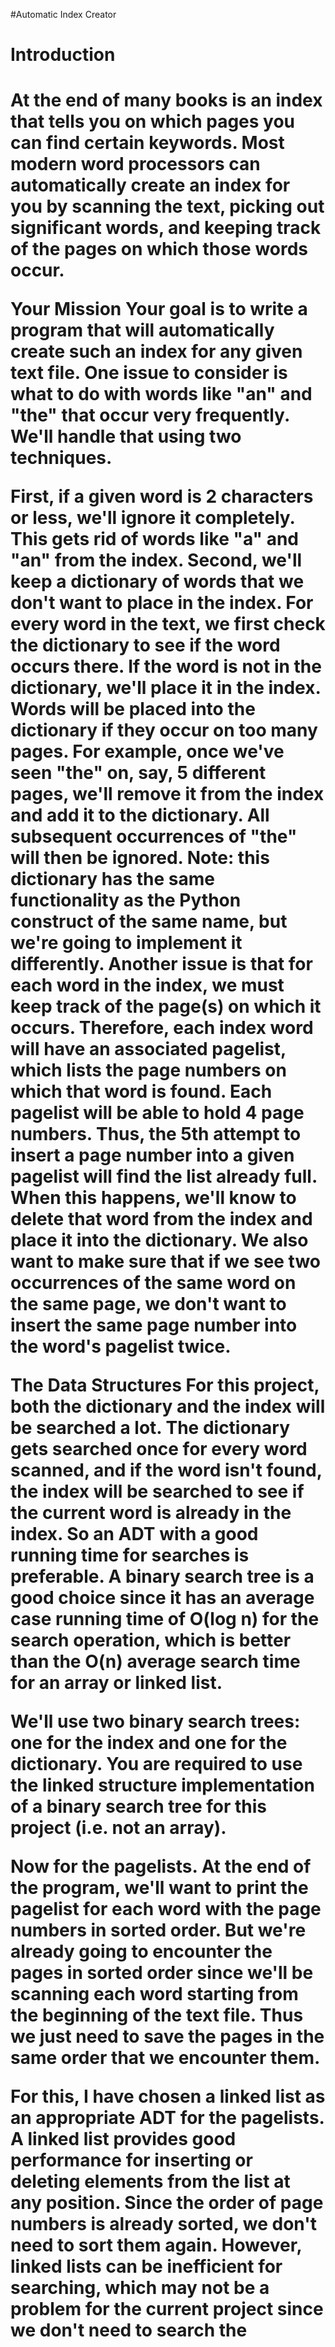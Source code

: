 #Automatic Index Creator
<h1> Introduction <h1/>
At the end of many books is an index that tells you on which pages you can find certain keywords. Most modern word processors can automatically create an index for you by scanning the text, picking out significant words, and keeping track of the pages on which those words occur.

Your Mission
Your goal is to write a program that will automatically create such an index for any given text file. One issue to consider is what to do with words like "an" and "the" that occur very frequently. We'll handle that using two techniques.

First, if a given word is 2 characters or less, we'll ignore it completely. This gets rid of words like "a" and "an" from the index.
Second, we'll keep a dictionary of words that we don't want to place in the index. For every word in the text, we first check the dictionary to see if the word occurs there. If the word is not in the dictionary, we'll place it in the index. Words will be placed into the dictionary if they occur on too many pages. For example, once we've seen "the" on, say, 5 different pages, we'll remove it from the index and add it to the dictionary. All subsequent occurrences of "the" will then be ignored.
Note: this dictionary has the same functionality as the Python construct of the same name, but we're going to implement it differently. Another issue is that for each word in the index, we must keep track of the page(s) on which it occurs. Therefore, each index word will have an associated pagelist, which lists the page numbers on which that word is found. Each pagelist will be able to hold 4 page numbers. Thus, the 5th attempt to insert a page number into a given pagelist will find the list already full. When this happens, we'll know to delete that word from the index and place it into the dictionary. We also want to make sure that if we see two occurrences of the same word on the same page, we don't want to insert the same page number into the word's pagelist twice.

The Data Structures
For this project, both the dictionary and the index will be searched a lot. The dictionary gets searched once for every word scanned, and if the word isn't found, the index will be searched to see if the current word is already in the index. So an ADT with a good running time for searches is preferable. A binary search tree is a good choice since it has an average case running time of O(log n) for the search operation, which is better than the O(n) average search time for an array or linked list.

We'll use two binary search trees: one for the index and one for the dictionary. You are required to use the linked structure implementation of a binary search tree for this project (i.e. not an array).

Now for the pagelists. At the end of the program, we'll want to print the pagelist for each word with the page numbers in sorted order. But we're already going to encounter the pages in sorted order since we'll be scanning each word starting from the beginning of the text file. Thus we just need to save the pages in the same order that we encounter them.

For this, I have chosen a linked list as an appropriate ADT for the pagelists. A linked list provides good performance for inserting or deleting elements from the list at any position. Since the order of page numbers is already sorted, we don't need to sort them again. However, linked lists can be inefficient for searching, which may not be a problem for the current project since we don't need to search the





